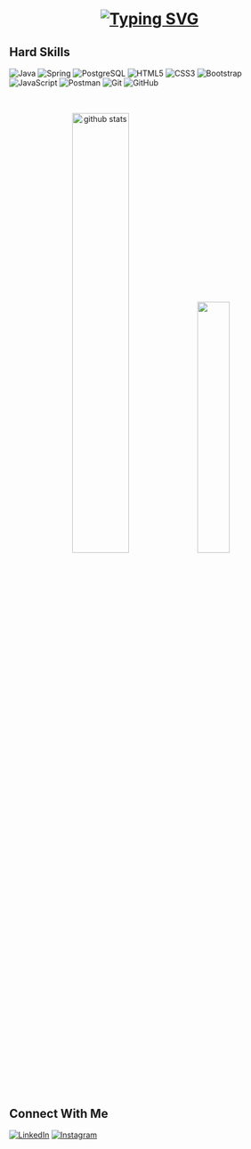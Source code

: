 <h1 align=center>
  <a href="https://git.io/typing-svg">
    <img src="https://readme-typing-svg.herokuapp.com?font=Roboto&weight=600&size=30&duration=3000&pause=80&color=A119FF&vCenter=true&width=270&height=70&lines=Hi+there!+👋+;I'm+Marina+Canal" alt="Typing SVG" />
  </a>
</h1>

## Hard Skills

![Java](https://img.shields.io/badge/java-%23ED8B00.svg?style=for-the-badge&logo=openjdk&logoColor=white)
![Spring](https://img.shields.io/badge/spring-%236DB33F.svg?style=for-the-badge&logo=spring&logoColor=white)
![PostgreSQL](https://img.shields.io/badge/PostgreSQL-fff?style=for-the-badge&logo=postgresql)
![HTML5](https://img.shields.io/badge/HTML5-E34F26?style=for-the-badge&logo=html5&logoColor=white)
![CSS3](https://img.shields.io/badge/CSS3-1572B6?style=for-the-badge&logo=css3&logoColor=white)
![Bootstrap](https://img.shields.io/badge/bootstrap-%238511FA.svg?style=for-the-badge&logo=bootstrap&logoColor=white)
![JavaScript](https://img.shields.io/badge/JavaScript-F7DF1E?style=for-the-badge&logo=javascript&logoColor=black)
![Postman](https://img.shields.io/badge/Postman-FF6C37?style=for-the-badge&logo=postman&logoColor=white)
![Git](https://img.shields.io/badge/GIT-E44C30?style=for-the-badge&logo=git&logoColor=white)
![GitHub](https://img.shields.io/badge/GITHUB-000?style=for-the-badge&logo=github&logoColor=white)

## 
<br>

<div align=center>
  <img width="45%" src="https://github-readme-stats-git-masterrstaa-rickstaa.vercel.app/api?username=marinacanal&show_icons=true&count_private=true&border_radius=20&theme=midnight-purple" alt="github stats" />  
  <img width="34%" src="https://github-readme-stats-git-masterrstaa-rickstaa.vercel.app/api/top-langs/?username=marinacanal&layout=compact&border_radius=20&theme=midnight-purple" />
</div>

## 

## Connect With Me
[![LinkedIn](https://img.shields.io/badge/LinkedIn-0077B5?style=for-the-badge&logo=linkedin&logoColor=white)](https://www.linkedin.com/in/marina-de-abreu-canal-ab0800234/)
[![Instagram](https://img.shields.io/badge/-Instagram-%23E4405F?style=for-the-badge&logo=instagram&logoColor=white)](https://www.instagram.com/ma.canal/)
